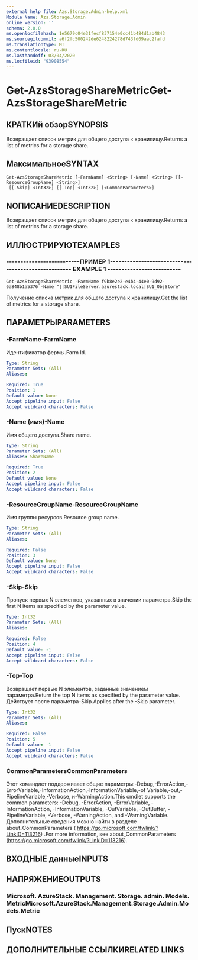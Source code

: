 ```yaml
---
external help file: Azs.Storage.Admin-help.xml
Module Name: Azs.Storage.Admin
online version: ''
schema: 2.0.0
ms.openlocfilehash: 1e5679c04e31fecf837154e0cc41b484d1ab4843
ms.sourcegitcommit: a6f2fc500242de6248224278d743fd09aac2fafd
ms.translationtype: MT
ms.contentlocale: ru-RU
ms.lasthandoff: 03/04/2020
ms.locfileid: "93908554"
---
```

# <span data-ttu-id="e4ad8-101">Get-AzsStorageShareMetric</span><span class="sxs-lookup"><span data-stu-id="e4ad8-101">Get-AzsStorageShareMetric</span></span>

## <span data-ttu-id="e4ad8-102">КРАТКИй обзор</span><span class="sxs-lookup"><span data-stu-id="e4ad8-102">SYNOPSIS</span></span>
<span data-ttu-id="e4ad8-103">Возвращает список метрик для общего доступа к хранилищу.</span><span class="sxs-lookup"><span data-stu-id="e4ad8-103">Returns a list of metrics for a storage share.</span></span>

## <span data-ttu-id="e4ad8-104">Максимальное</span><span class="sxs-lookup"><span data-stu-id="e4ad8-104">SYNTAX</span></span>

```
Get-AzsStorageShareMetric [-FarmName] <String> [-Name] <String> [[-ResourceGroupName] <String>]
 [[-Skip] <Int32>] [[-Top] <Int32>] [<CommonParameters>]
```

## <span data-ttu-id="e4ad8-105">NОПИСАНИЕ</span><span class="sxs-lookup"><span data-stu-id="e4ad8-105">DESCRIPTION</span></span>
<span data-ttu-id="e4ad8-106">Возвращает список метрик для общего доступа к хранилищу.</span><span class="sxs-lookup"><span data-stu-id="e4ad8-106">Returns a list of metrics for a storage share.</span></span>

## <span data-ttu-id="e4ad8-107">ИЛЛЮСТРИРУЮТ</span><span class="sxs-lookup"><span data-stu-id="e4ad8-107">EXAMPLES</span></span>

### <span data-ttu-id="e4ad8-108">--------------------------ПРИМЕР 1--------------------------</span><span class="sxs-lookup"><span data-stu-id="e4ad8-108">-------------------------- EXAMPLE 1 --------------------------</span></span>
```
Get-AzsStorageShareMetric -FarmName f9b8e2e2-e4b4-44e0-9d92-6a848b1a5376 -Name "||SU1FileServer.azurestack.local|SU1_ObjStore"
```

<span data-ttu-id="e4ad8-109">Получение списка метрик для общего доступа к хранилищу.</span><span class="sxs-lookup"><span data-stu-id="e4ad8-109">Get the list of metrics for a storage share.</span></span>

## <span data-ttu-id="e4ad8-110">ПАРАМЕТРЫ</span><span class="sxs-lookup"><span data-stu-id="e4ad8-110">PARAMETERS</span></span>

### <span data-ttu-id="e4ad8-111">-FarmName</span><span class="sxs-lookup"><span data-stu-id="e4ad8-111">-FarmName</span></span>
<span data-ttu-id="e4ad8-112">Идентификатор фермы.</span><span class="sxs-lookup"><span data-stu-id="e4ad8-112">Farm Id.</span></span>

```yaml
Type: String
Parameter Sets: (All)
Aliases: 

Required: True
Position: 1
Default value: None
Accept pipeline input: False
Accept wildcard characters: False
```

### <span data-ttu-id="e4ad8-113">-Name (имя)</span><span class="sxs-lookup"><span data-stu-id="e4ad8-113">-Name</span></span>
<span data-ttu-id="e4ad8-114">Имя общего доступа.</span><span class="sxs-lookup"><span data-stu-id="e4ad8-114">Share name.</span></span>

```yaml
Type: String
Parameter Sets: (All)
Aliases: ShareName

Required: True
Position: 2
Default value: None
Accept pipeline input: False
Accept wildcard characters: False
```

### <span data-ttu-id="e4ad8-115">-ResourceGroupName</span><span class="sxs-lookup"><span data-stu-id="e4ad8-115">-ResourceGroupName</span></span>
<span data-ttu-id="e4ad8-116">Имя группы ресурсов.</span><span class="sxs-lookup"><span data-stu-id="e4ad8-116">Resource group name.</span></span>

```yaml
Type: String
Parameter Sets: (All)
Aliases: 

Required: False
Position: 3
Default value: None
Accept pipeline input: False
Accept wildcard characters: False
```

### <span data-ttu-id="e4ad8-117">-Skip</span><span class="sxs-lookup"><span data-stu-id="e4ad8-117">-Skip</span></span>
<span data-ttu-id="e4ad8-118">Пропуск первых N элементов, указанных в значении параметра.</span><span class="sxs-lookup"><span data-stu-id="e4ad8-118">Skip the first N items as specified by the parameter value.</span></span>

```yaml
Type: Int32
Parameter Sets: (All)
Aliases: 

Required: False
Position: 4
Default value: -1
Accept pipeline input: False
Accept wildcard characters: False
```

### <span data-ttu-id="e4ad8-119">-Top</span><span class="sxs-lookup"><span data-stu-id="e4ad8-119">-Top</span></span>
<span data-ttu-id="e4ad8-120">Возвращает первые N элементов, заданные значением параметра.</span><span class="sxs-lookup"><span data-stu-id="e4ad8-120">Return the top N items as specified by the parameter value.</span></span>
<span data-ttu-id="e4ad8-121">Действует после параметра-Skip.</span><span class="sxs-lookup"><span data-stu-id="e4ad8-121">Applies after the -Skip parameter.</span></span>

```yaml
Type: Int32
Parameter Sets: (All)
Aliases: 

Required: False
Position: 5
Default value: -1
Accept pipeline input: False
Accept wildcard characters: False
```

### <span data-ttu-id="e4ad8-122">CommonParameters</span><span class="sxs-lookup"><span data-stu-id="e4ad8-122">CommonParameters</span></span>
<span data-ttu-id="e4ad8-123">Этот командлет поддерживает общие параметры:-Debug,-ErrorAction,-ErrorVariable,-InformationAction,-InformationVariable,-of Variable,-out,-PipelineVariable,-Verbose, и-WarningAction.</span><span class="sxs-lookup"><span data-stu-id="e4ad8-123">This cmdlet supports the common parameters: -Debug, -ErrorAction, -ErrorVariable, -InformationAction, -InformationVariable, -OutVariable, -OutBuffer, -PipelineVariable, -Verbose, -WarningAction, and -WarningVariable.</span></span> <span data-ttu-id="e4ad8-124">Дополнительные сведения можно найти в разделе about_CommonParameters ( https://go.microsoft.com/fwlink/?LinkID=113216) .</span><span class="sxs-lookup"><span data-stu-id="e4ad8-124">For more information, see about_CommonParameters (https://go.microsoft.com/fwlink/?LinkID=113216).</span></span>

## <span data-ttu-id="e4ad8-125">ВХОДНЫЕ данные</span><span class="sxs-lookup"><span data-stu-id="e4ad8-125">INPUTS</span></span>

## <span data-ttu-id="e4ad8-126">НАПРЯЖЕНИЕ</span><span class="sxs-lookup"><span data-stu-id="e4ad8-126">OUTPUTS</span></span>

### <span data-ttu-id="e4ad8-127">Microsoft. AzureStack. Management. Storage. admin. Models. Metric</span><span class="sxs-lookup"><span data-stu-id="e4ad8-127">Microsoft.AzureStack.Management.Storage.Admin.Models.Metric</span></span>

## <span data-ttu-id="e4ad8-128">Пуск</span><span class="sxs-lookup"><span data-stu-id="e4ad8-128">NOTES</span></span>

## <span data-ttu-id="e4ad8-129">ДОПОЛНИТЕЛЬНЫЕ ССЫЛКИ</span><span class="sxs-lookup"><span data-stu-id="e4ad8-129">RELATED LINKS</span></span>

